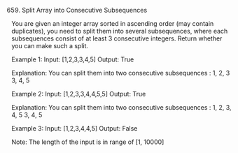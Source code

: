 659. Split Array into Consecutive Subsequences

You are given an integer array sorted in ascending order (may contain duplicates), you need to split them into several subsequences, where each subsequences consist of at least 3 consecutive integers. Return whether you can make such a split.

Example 1:
Input: [1,2,3,3,4,5]
Output: True

Explanation:
You can split them into two consecutive subsequences : 
1, 2, 3
3, 4, 5

Example 2:
Input: [1,2,3,3,4,4,5,5]
Output: True

Explanation:
You can split them into two consecutive subsequences : 
1, 2, 3, 4, 5
3, 4, 5

Example 3:
Input: [1,2,3,4,4,5]
Output: False

Note:
The length of the input is in range of [1, 10000]